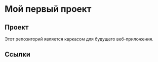 # Мой первый проект

## Проект
Этот репозиторий является каркасом для будущего веб-приложения.

## Ссылки
